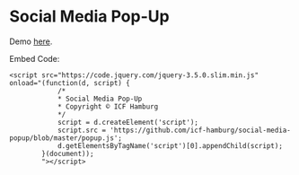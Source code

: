 # Social Media Pop-Up

Demo [here](https://icf-hamburg.github.io/social-media-popup/).

Embed Code:
```
<script src="https://code.jquery.com/jquery-3.5.0.slim.min.js" onload="(function(d, script) {
            /* 
            * Social Media Pop-Up
            * Copyright © ICF Hamburg
            */
            script = d.createElement('script');
            script.src = 'https://github.com/icf-hamburg/social-media-popup/blob/master/popup.js';
            d.getElementsByTagName('script')[0].appendChild(script);
        }(document));
        "></script>
```